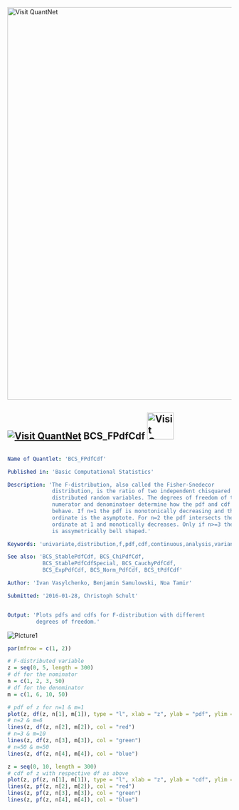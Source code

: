 
[<img src="https://github.com/QuantLet/Styleguide-and-FAQ/blob/master/pictures/banner.png" width="880" alt="Visit QuantNet">](http://quantlet.de/index.php?p=info)

## [<img src="https://github.com/QuantLet/Styleguide-and-Validation-procedure/blob/master/pictures/qloqo.png" alt="Visit QuantNet">](http://quantlet.de/) **BCS_FPdfCdf** [<img src="https://github.com/QuantLet/Styleguide-and-Validation-procedure/blob/master/pictures/QN2.png" width="60" alt="Visit QuantNet 2.0">](http://quantlet.de/d3/ia)

```yaml

Name of Quantlet: 'BCS_FPdfCdf'

Published in: 'Basic Computational Statistics'

Description: 'The F-distribution, also called the Fisher-Snedecor
              distribution, is the ratio of two independent chisquared
              distributed random variables. The degrees of freedom of the
              numerator and denominatoer determine how the pdf and cdf
              behave. If n=1 the pdf is monotonically decreasing and the
              ordinate is the asymptote. For n=2 the pdf intersects the
              ordinate at 1 and monotically decreases. Only if n>=3 the pdf
              is assymetrically bell shaped.'

Keywords: 'univariate,distribution,f,pdf,cdf,continuous,analysis,variance,scale,chisquare,regression'

See also: 'BCS_StablePdfCdf, BCS_ChiPdfCdf,
           BCS_StablePdfCdfSpecial, BCS_CauchyPdfCdf,
           BCS_ExpPdfCdf, BCS_Norm_PdfCdf, BCS_tPdfCdf'

Author: 'Ivan Vasylchenko, Benjamin Samulowski, Noa Tamir'

Submitted: '2016-01-28, Christoph Schult'


Output: 'Plots pdfs and cdfs for F-distribution with different
         degrees of freedom.'
```

![Picture1](BCS_FPdfCdf.png)


```r
par(mfrow = c(1, 2))

# F-distributed variable
z = seq(0, 5, length = 300)
# df for the nominator
n = c(1, 2, 3, 50)
# df for the denominator
m = c(1, 6, 10, 50)

# pdf of z for n=1 & m=1
plot(z, df(z, n[1], m[1]), type = "l", xlab = "z", ylab = "pdf", ylim = c(0, 1.5))
# n=2 & m=6
lines(z, df(z, n[2], m[2]), col = "red")
# n=3 & m=10
lines(z, df(z, n[3], m[3]), col = "green")
# n=50 & m=50
lines(z, df(z, n[4], m[4]), col = "blue")

z = seq(0, 10, length = 300)
# cdf of z with respective df as above
plot(z, pf(z, n[1], m[1]), type = "l", xlab = "z", ylab = "cdf", ylim = c(0, 1))
lines(z, pf(z, n[2], m[2]), col = "red")
lines(z, pf(z, n[3], m[3]), col = "green")
lines(z, pf(z, n[4], m[4]), col = "blue")
```
